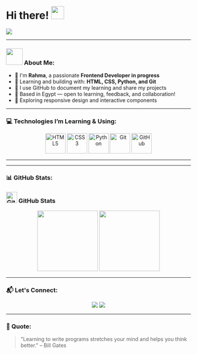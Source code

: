 # Hi there! <img src="https://github.com/TheDudeThatCode/TheDudeThatCode/blob/master/Assets/Hi.gif" width="35" />

![](https://media.giphy.com/media/qgQUggAC3Pfv687qPC/giphy.gif)

---

### <img src="https://github.com/TheDudeThatCode/TheDudeThatCode/blob/master/Assets/Developer.gif" width="45" /> About Me:
- 🌱 I'm **Rahma**, a passionate **Frontend Developer in progress**
- 🎯 Learning and building with: **HTML, CSS, Python, and Git**
- 📁 I use GitHub to document my learning and share my projects
- 📍 Based in Egypt — open to learning, feedback, and collaboration!
- 🎨 Exploring responsive design and interactive components

---

### 💻 Technologies I’m Learning & Using:

<p align="center">
  <img src="https://www.vectorlogo.zone/logos/w3_html5/w3_html5-icon.svg" alt="HTML5" width="55" height="55"/>
  <img src="https://www.vectorlogo.zone/logos/w3_css/w3_css-icon.svg" alt="CSS3" width="55" height="55"/>
  <img src="https://www.vectorlogo.zone/logos/python/python-icon.svg" alt="Python" width="55" height="55"/>
  <img src="https://www.vectorlogo.zone/logos/git-scm/git-scm-icon.svg" alt="Git" width="55" height="55"/>
  <img src="https://www.vectorlogo.zone/logos/github/github-icon.svg" alt="GitHub" width="55" height="55"/>
</p>

---

---
### 📊 GitHub Stats:

### <img src="https://cdn-icons-png.flaticon.com/512/25/25231.png" alt="GitHub" width="30" height="30"/> GitHub Stats

<p align="center">
  <img src="https://github-readme-stats.vercel.app/api?username=RahmaElsayad89&show_icons=true&theme=radical" height="165" />
  <img src="https://github-readme-streak-stats.herokuapp.com/?user=RahmaElsayad89&theme=radical" height="165" />
</p>

---

### 📬 Let's Connect:

<p align="center">
<a href="https://www.linkedin.com/in/rahmaelsayad0"><img src="https://img.shields.io/badge/LinkedIn-%230077B5.svg?&style=for-the-badge&logo=linkedin&logoColor=white" /></a>
<a href="mailto:rahmaelsaiad0@gmail.com"><img src="https://img.shields.io/badge/Gmail-%23D14836.svg?&style=for-the-badge&logo=gmail&logoColor=white" /></a>
</p>

---

### 💬 Quote:
> "Learning to write programs stretches your mind and helps you think better." – Bill Gates
